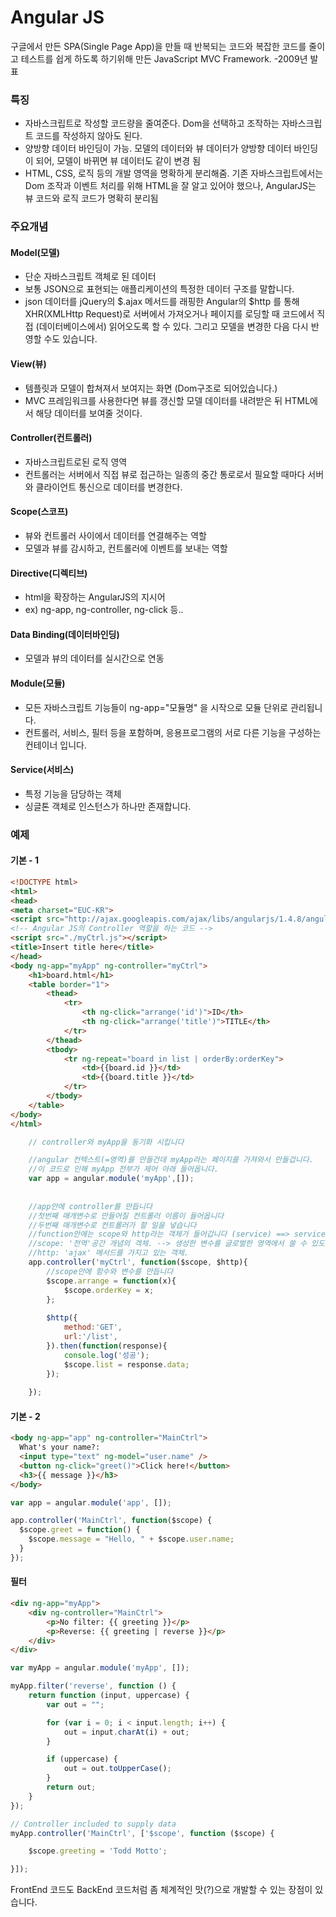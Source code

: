 # Angular JS 

구글에서 만든 SPA(Single Page App)을 만들 때 반복되는 코드와 복잡한 코드를 줄이고 테스트를 쉽게 하도록 하기위해 만든 JavaScript MVC Framework. -2009년 발표

### 특징

* 자바스크립트로 작성할 코드량을 줄여준다. Dom을 선택하고 조작하는 자바스크립트 코드를 작성하지 않아도 된다.
* 양방향 데이터 바인딩이 가능. 모델의 데이터와 뷰 데이터가 양방향 데이터 바인딩이 되어, 모델이 바뀌면 뷰 데이터도 같이 변경 됨
* HTML, CSS, 로직 등의 개발 영역을 명확하게 분리해줌. 기존 자바스크립트에서는 Dom 조작과 이벤트 처리를 위해 HTML을 잘 알고 있어야 했으나, AngularJS는 뷰 코드와 로직 코드가 명확히 분리됨

### 주요개념
#### Model(모델)
* 단순 자바스크립트 객체로 된 데이터
* 보통 JSON으로 표현되는 애플리케이션의 특정한 데이터 구조를 말합니다.
* json 데이터를 jQuery의 $.ajax 메서드를 래핑한 Angular의 $http 를 통해 XHR(XMLHttp Request)로 서버에서 가져오거나 페이지를 로딩할 때 코드에서 직접 (데이터베이스에서) 읽어오도록 할 수 있다. 그리고 모델을 변경한 다음 다시 반영할 수도 있습니다.

#### View(뷰)
* 템플릿과 모델이 합쳐져서 보여지는 화면 (Dom구조로 되어있습니다.)
* MVC 프레임워크를 사용한다면 뷰를 갱신할 모델 데이터를 내려받은 뒤 HTML에서 해당 데이터를 보여줄 것이다.

#### Controller(컨트롤러)
* 자바스크립트로된 로직 영역
* 컨트롤러는 서버에서 직접 뷰로 접근하는 일종의 중간 통로로서 필요할 때마다 서버와 클라이언트 통신으로 데이터를 변경한다.

#### Scope(스코프)
- 뷰와 컨트롤러 사이에서 데이터를 연결해주는 역할
- 모델과 뷰를 감시하고, 컨트롤러에 이벤트를 보내는 역할

#### Directive(디렉티브)
* html을 확장하는 AngularJS의 지시어
* ex) ng-app, ng-controller, ng-click 등..

#### Data Binding(데이터바인딩)
* 모델과 뷰의 데이터를 실시간으로 연동

#### Module(모듈)
* 모든 자바스크립트 기능들이 ng-app="모듈명" 을 시작으로 모듈 단위로 관리됩니다.
* 컨트롤러, 서비스, 필터 등을 포함하며, 응용프로그램의 서로 다른 기능을 구성하는 컨테이너 입니다.

#### Service(서비스)
* 특정 기능을 담당하는 객체
* 싱글톤 객체로 인스턴스가 하나만 존재합니다.

### 예제
#### 기본 - 1

```html
<!DOCTYPE html>
<html>
<head>
<meta charset="EUC-KR">
<script src="http://ajax.googleapis.com/ajax/libs/angularjs/1.4.8/angular.min.js"></script>
<!-- Angular JS의 Controller 역할을 하는 코드 -->
<script src="./myCtrl.js"></script>
<title>Insert title here</title>
</head>
<body ng-app="myApp" ng-controller="myCtrl">
	<h1>board.html</h1>
	<table border="1">
		<thead>
			<tr>
				<th ng-click="arrange('id')">ID</th>
				<th ng-click="arrange('title')">TITLE</th>
			</tr>
		</thead>
		<tbody>
			<tr ng-repeat="board in list | orderBy:orderKey">
				<td>{{board.id }}</td>
				<td>{{board.title }}</td>
			</tr>
		</tbody>
	</table>
</body>
</html>
```

```javascript
	// controller와 myApp을 동기화 시킵니다

	//angular 컨텍스트(=영역)를 만들건데 myApp라는 페이지를 가져와서 만들겁니다.
	//이 코드로 인해 myApp 전부가 제어 아래 들어옵니다.
	var app = angular.module('myApp',[]);
 
 	
 	//app안에 controller를 만듭니다
 	//첫번째 매개변수로 만들어질 컨트롤러 이름이 들어옵니다
 	//두번째 매개변수로 컨트롤러가 할 일을 넣습니다
 	//function안에는 scope와 http라는 객체가 들어갑니다 (service) ==> service 로직이 있는 장소를 service라고 합니다. 
 	//scope: '전역'공간 개념의 객체. --> 생성한 변수를 글로벌한 영역에서 쓸 수 있도록 하려고 scope라는 공간을 사용함
 	//http: 'ajax' 메서드를 가지고 있는 객체.
 	app.controller('myCtrl', function($scope, $http){
 		//scope안에 함수와 변수를 만듭니다
 		$scope.arrange = function(x){
 			$scope.orderKey = x;
 		};
 		
 		$http({
 			method:'GET',
 			url:'/list',
 		}).then(function(response){
 			console.log('성공');
 			$scope.list = response.data;
 		});
 		
 	});
```

#### 기본 - 2
```html
<body ng-app="app" ng-controller="MainCtrl">
  What's your name?:
  <input type="text" ng-model="user.name" />
  <button ng-click="greet()">Click here!</button>
  <h3>{{ message }}</h3>
</body>
```
```javascript
var app = angular.module('app', []);

app.controller('MainCtrl', function($scope) {
  $scope.greet = function() {
    $scope.message = "Hello, " + $scope.user.name;
  }
});
```

#### 필터
```html
<div ng-app="myApp">
    <div ng-controller="MainCtrl">
        <p>No filter: {{ greeting }}</p>
        <p>Reverse: {{ greeting | reverse }}</p>
    </div>
</div>
```
```javascript
var myApp = angular.module('myApp', []);

myApp.filter('reverse', function () {
    return function (input, uppercase) {
        var out = "";

        for (var i = 0; i < input.length; i++) {
            out = input.charAt(i) + out;
        }

        if (uppercase) {
            out = out.toUpperCase();
        }
        return out;
    }
});

// Controller included to supply data
myApp.controller('MainCtrl', ['$scope', function ($scope) {

    $scope.greeting = 'Todd Motto';

}]);
```

FrontEnd 코드도 BackEnd 코드처럼 좀 체계적인 맛(?)으로 개발할 수 있는 장점이 있습니다.
